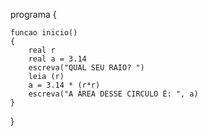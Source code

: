 programa
{
	
	funcao inicio()
	{
		real r
		real a = 3.14
		escreva("QUAL SEU RAIO? ")
		leia (r)
		a = 3.14 * (r*r)
		escreva("A ÁREA DESSE CIRCULO É: ", a)
	}
}
